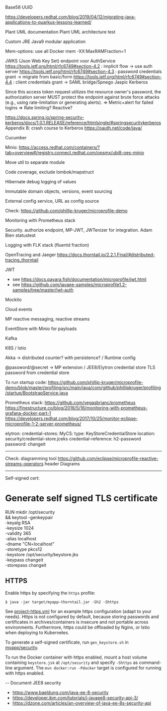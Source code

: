 Base58 UUID

https://developers.redhat.com/blog/2019/04/12/migrating-java-applications-to-quarkus-lessons-learned/

Plant UML documentation
Plant UML architecture test

Custom JRE
Java9 modular application

Mem-options: use all Docker mem
-XX:MaxRAMFraction=1

JWKS (Json Web Key Set) endpoint voor AuthService
https://tools.ietf.org/html/rfc6749#section-4.2 : implicit flow -> use auth server
https://tools.ietf.org/html/rfc6749#section-4.3 : password credentials grant -> migrate from basic/form
https://tools.ietf.org/html/rfc6749#section-4.4 : client credentials grant -> SAML bridge/Spnego Jaspic Kerberos


   Since this access token request utilizes the resource owner's
   password, the authorization server MUST protect the endpoint against
   brute force attacks (e.g., using rate-limitation or generating
   alerts).
   => Metric+alert for failed logins
   => Rate limiting? Reactive?
   
https://docs.spring.io/spring-security-kerberos/docs/1.0.1.RELEASE/reference/htmlsingle/#springsecuritykerberos
Appendix B: crash course to Kerberos
https://oauth.net/code/java/

Cucumber

Minio: https://access.redhat.com/containers/?tab=overview#/registry.connect.redhat.com/opsmx/ubi8-oes-minio

Move util to separate module

Code coverage, exclude lombok/mapstruct

Hibernate debug logging of values

Immutable domain objects, versions, event sourcing

External config service, URL as config source

Check: https://github.com/phillip-kruger/microprofile-demo

Monitoring with Prometheus stack

Security. authorize endpoint, MP-JWT, JWTenizer for integration. Adam Bien statustest

Logging with FLK stack (fluentd fraction)

OpenTracing and Jaeger
https://docs.thorntail.io/2.2.1.Final/#distributed-tracing_thorntail

JWT
  * see https://docs.payara.fish/documentation/microprofile/jwt.html
  * see https://github.com/javaee-samples/microprofile1.2-samples/tree/master/jwt-auth

Mockito

Cloud events

MP reactive messaging, reactive streams

EventStore with Minio for payloads

Kafka

K8S / Istio

Akka -> distributed counter? with persistence? / Runtime config

@password/@secret -> MP extension / JEE8/Elytron credential store
TLS password from credential store

To run startup code:
https://github.com/phillip-kruger/microprofile-demo/blob/master/profiling/src/main/java/com/github/phillipkruger/profiling/startup/BootstrapService.java

Prometheus stack:
https://github.com/vegasbrianc/prometheus
https://finestructure.co/blog/2016/5/16/monitoring-with-prometheus-grafana-docker-part-1
https://developers.redhat.com/blog/2017/10/25/monitor-eclipse-microprofile-1-2-server-prometheus/



  elytron:
    credential-stores:
      MyCS:
        type: KeyStoreCredentialStore
        location: security/credential-store.jceks
        credential-reference: h2-password
        password: changeit


---

Check: diagramming tool
https://github.com/eclipse/microprofile-reactive-streams-operators header Diagrams

---

Self-signed cert:


# Generate self signed TLS certificate
RUN mkdir /opt/security \
    && keytool -genkeypair \
           -keyalg RSA \
           -keysize 1024 \
           -validity 365 \
           -alias localhost \
           -dname "CN=localhost" \
           -storetype pkcs12 \
           -keystore /opt/security/keystore.jks \
           -keypass changeit \
           -storepass changeit

## HTTPS

Enable https by specifying the `https` profile:

    $ java -jar target/myapp-thorntail.jar -Sh2 -Shttps

See [project-https.yml](myapp/src/main/resources/project-https.yml) for an example https configuration
(adapt to your needs). Https is not configured by default, because storing passwords and certificates
in archives/containers is insecure and not portable across environments. Furthermore, https could be
offloaded by Nginx, or Istio when deploying to Kubernetes.

To generate a self-signed certificate, run `gen_keystore.sh` in [myapp/security](myapp/security).

To run the Docker container with https enabled, mount a host volume containing `keystore.jsk` at
 `/opt/security` and specify `-Shttps` as command-line argument. The `mvn docker:run -Pdocker`
target is configured for running with https enabled.


--
Document JEE8 security
- https://www.baeldung.com/java-ee-8-security
- https://developer.ibm.com/tutorials/j-javaee8-security-api-3/
- https://dzone.com/articles/an-overview-of-java-ee-8s-security-api